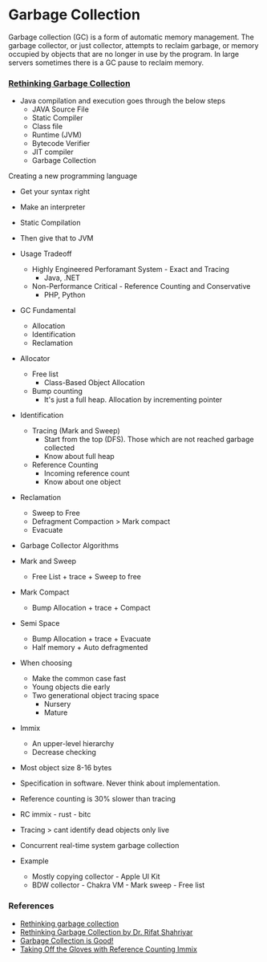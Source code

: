 # Garbage Collection
Garbage collection (GC) is a form of automatic memory management. The garbage collector, or just collector, attempts to reclaim garbage, or memory occupied by objects that are no longer in use by the program. In large servers sometimes there is a GC pause to reclaim memory.

### [Rethinking Garbage Collection](https://www.youtube.com/watch?v=Fte2pKMjgG0)

- Java compilation and execution goes through the below steps
    - JAVA Source File 
    - Static Compiler 
    - Class file
    - Runtime (JVM)
    - Bytecode Verifier 
    - JIT compiler 
    - Garbage Collection

Creating a new programming language
- Get your syntax right
- Make an interpreter 
- Static Compilation
- Then give that to JVM

- Usage Tradeoff
    - Highly Engineered Perforamant System - Exact and Tracing
        - Java, .NET
    - Non-Performance Critical - Reference Counting and Conservative
        - PHP, Python

- GC Fundamental
    - Allocation
    - Identification
    - Reclamation

- Allocator
    - Free list
        - Class-Based Object Allocation
    - Bump counting
        - It's just a full heap. Allocation by incrementing pointer

- Identification
    - Tracing (Mark and Sweep)
        - Start from the top (DFS). Those which are not reached garbage collected
        - Know about full heap
    - Reference Counting
        - Incoming reference count
        - Know about one object

- Reclamation
  - Sweep to Free
  - Defragment Compaction > Mark compact
  - Evacuate

- Garbage Collector Algorithms

- Mark and Sweep
    - Free List + trace + Sweep to free
- Mark Compact
    - Bump Allocation + trace + Compact
- Semi Space 
    - Bump Allocation + trace + Evacuate
    - Half memory + Auto defragmented

- When choosing
    - Make the common case fast
    - Young objects die early
    - Two generational object tracing space 
        - Nursery
        - Mature
- Immix
    - An upper-level hierarchy
    - Decrease checking
- Most object size 8-16 bytes
- Specification in software. Never think about implementation.
- Reference counting is 30% slower than tracing
- RC immix - rust - bitc
- Tracing > cant identify dead objects only live
- Concurrent real-time system garbage collection

- Example
    - Mostly copying collector - Apple UI Kit
    - BDW collector - Chakra VM - Mark sweep  - Free list

### References
- [Rethinking garbage collection](https://www.slideshare.net/rokon12/rethinking-garbage-collection-48598261)
- [Rethinking Garbage Collection by Dr. Rifat Shahriyar](https://www.youtube.com/watch?v=Fte2pKMjgG0)
- [Garbage Collection is Good!](https://www.infoq.com/presentations/garbage-collection-benefits)
- [Taking Off the Gloves with Reference Counting Immix](http://users.cecs.anu.edu.au/~steveb/pubs/papers/rcix-oopsla-2013.pdf)
